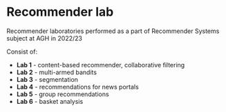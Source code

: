 # Recommender lab

Recommender laboratories performed as a part of Recommender Systems subject at AGH in 2022/23

Consist of: 
* **Lab 1** - content-based recommender, collaborative filtering
* **Lab 2** - multi-armed bandits
* **Lab 3** - segmentation
* **Lab 4** - recommendations for news portals 
* **Lab 5** - group recommendations 
* **Lab 6** - basket analysis
